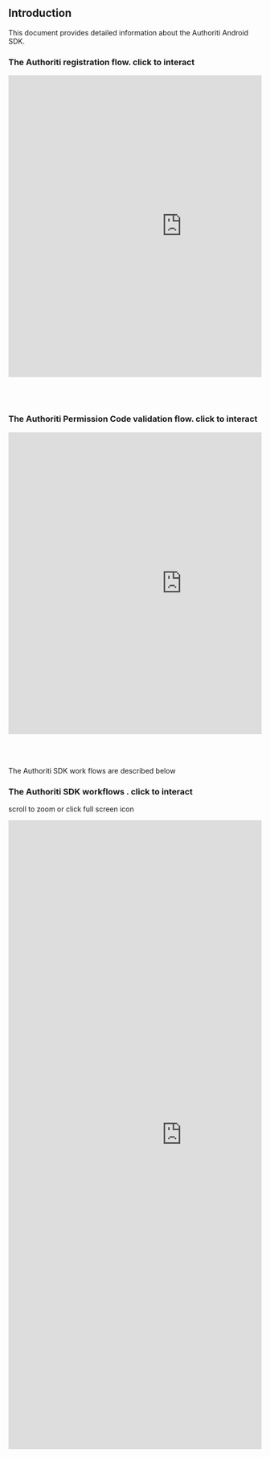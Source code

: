 ## Introduction

This document provides detailed information about the Authoriti Android SDK.

### The Authoriti registration flow. click to interact ### 

<div style="position: relative; padding-bottom: 10%; height: 0; overflow: hidden; max-width: 100%; height: auto;">
<iframe width="690" height="600" src="https://miro.com/app/embed/o9J_klx9jxY=/?autoplay=yep" frameborder="0" scrolling="no" allowfullscreen></iframe>
  </div>
  
### The Authoriti Permission Code validation flow. click to interact ###

<div style="position: relative; padding-bottom: 10%; height: 0; overflow: hidden; max-width: 100%; height: auto;">
<iframe width="690" height="600" src="https://miro.com/app/embed/o9J_kl1Fmto=/?autoplay=yep" frameborder="0" scrolling="no" allowfullscreen></iframe>
  </div>

The Authoriti SDK work flows are described below

### The Authoriti SDK workflows . click to interact ###
scroll to zoom or click full screen icon

<div style="position: relative; padding-bottom: 10%; height: 0; overflow: hidden; max-width: 100%; height: auto;">
<iframe width="690" height="1250" src="https://miro.com/app/embed/o9J_klx5LPY=/?autoplay=yep" frameborder="0" scrolling="no" allowfullscreen></iframe>
  </div>

